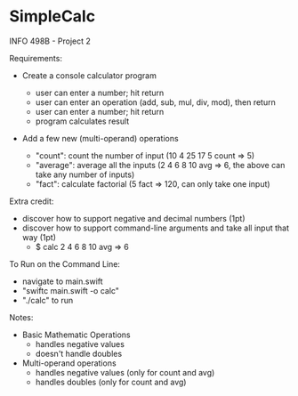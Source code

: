 # SimpleCalc
INFO 498B - Project 2

Requirements:
 - Create a console calculator program
    - user can enter a number; hit return
    - user can enter an operation (add, sub, mul, div, mod), then return
    - user can enter a number; hit return
    - program calculates result

 - Add a few new (multi-operand) operations
    - "count": count the number of input (10 4 25 17 5 count => 5)
    - "average": average all the inputs (2 4 6 8 10 avg => 6, the above can take any number of inputs)
    - "fact": calculate factorial (5 fact => 120, can only take one input)

Extra credit:
 - discover how to support negative and decimal numbers (1pt)
 - discover how to support command-line arguments and take all input that way (1pt)
    - $ calc 2 4 6 8 10 avg => 6



To Run on the Command Line:
 - navigate to main.swift
 - "swiftc main.swift -o calc"
 - "./calc" to run


Notes: 
 - Basic Mathematic Operations
    - handles negative values
    - doesn't handle doubles
 - Multi-operand operations
    - handles negative values (only for count and avg)
    - handles doubles (only for count and avg)